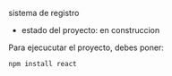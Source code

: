sistema de registro

- estado del proyecto: en construccion

Para ejecucutar el proyecto, debes poner:

```npm install react```
